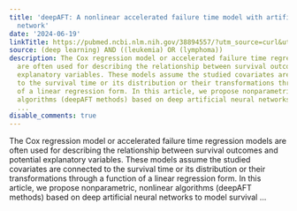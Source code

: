 ```yaml
---
title: 'deepAFT: A nonlinear accelerated failure time model with artificial neural
  network'
date: '2024-06-19'
linkTitle: https://pubmed.ncbi.nlm.nih.gov/38894557/?utm_source=curl&utm_medium=rss&utm_campaign=pubmed-2&utm_content=1byXLWG-5Hn0_qdLgZYpDfLA2UWGhGNgZGereuo1rJN2aoAQXP&fc=20220814223158&ff=20240620182053&v=2.18.0.post9+e462414
source: (deep learning) AND ((leukemia) OR (lymphoma))
description: The Cox regression model or accelerated failure time regression models
  are often used for describing the relationship between survival outcomes and potential
  explanatory variables. These models assume the studied covariates are connected
  to the survival time or its distribution or their transformations through a function
  of a linear regression form. In this article, we propose nonparametric, nonlinear
  algorithms (deepAFT methods) based on deep artificial neural networks to model survival
  ...
disable_comments: true
---
```

The Cox regression model or accelerated failure time regression models are often used for describing the relationship between survival outcomes and potential explanatory variables. These models assume the studied covariates are connected to the survival time or its distribution or their transformations through a function of a linear regression form. In this article, we propose nonparametric, nonlinear algorithms (deepAFT methods) based on deep artificial neural networks to model survival ...